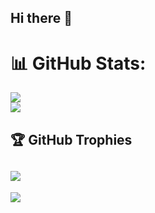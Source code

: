 ## Hi there 👋

<!--
**ajitsahoo97/ajitsahoo97** is a ✨ _special_ ✨ repository because its `README.md` (this file) appears on your GitHub profile.

Here are some ideas to get you started:

- 🔭 I’m currently working on ...
- 🌱 I’m currently learning ...
- 👯 I’m looking to collaborate on ...
- 🤔 I’m looking for help with ...
- 💬 Ask me about ...
- 📫 How to reach me: ...
- 😄 Pronouns: ...
- ⚡ Fun fact: ...
-->
# :bar_chart: GitHub Stats:
![](https://github-readme-stats.vercel.app/api?username=ajitsahoo97&theme=dark&hide_border=false&include_all_commits=true&count_private=true)<br/>
![](https://github-readme-streak-stats.herokuapp.com/?user=ajitsahoo97&theme=dark&hide_border=false)<br/>
## :trophy: GitHub Trophies
![](https://github-profile-trophy.vercel.app/?username=aditya9940&theme=radical&no-frame=false&no-bg=true&margin-w=4)
---
[![](https://visitcount.itsvg.in/api?id=aditya9940&icon=0&color=0)](https://visitcount.itsvg.in)
<!-- Proudly created with GPRM ( https://gprm.itsvg.in ) -->
